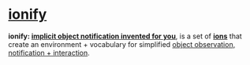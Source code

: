 # [ionify](http://ionify.org)

**ionify: [implicit object notification invented for you](https://github.com/ionify/ionify)**,
  is a set of [**ions**](ion.md) that create an environment + vocabulary for simplified
  [object observation, notification + interaction](eon.md).
